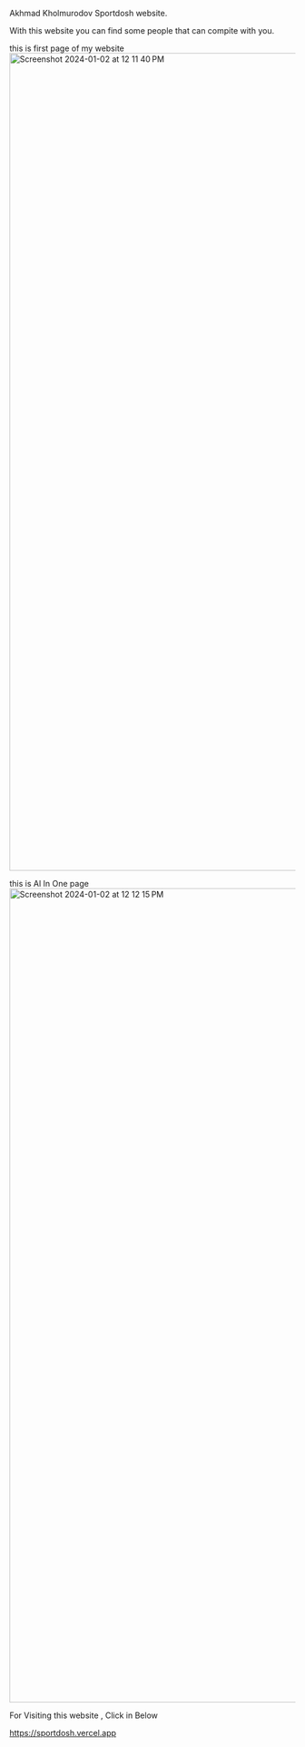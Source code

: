 Akhmad Kholmurodov Sportdosh website.


With this website you can find some people that can compite with you.


this is first page of my website
<img width="1440" alt="Screenshot 2024-01-02 at 12 11 40 PM" src="https://github.com/AkhmadKholmurodov/sportdosh/assets/87185085/12345a8a-a1cc-4282-9d74-e05837ac9155">

this is Al In One page
<img width="1434" alt="Screenshot 2024-01-02 at 12 12 15 PM" src="https://github.com/AkhmadKholmurodov/sportdosh/assets/87185085/6adb660b-d233-4a4e-999a-e86c7a29d878">


 For Visiting this website , Click in Below
 
 https://sportdosh.vercel.app
